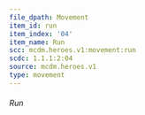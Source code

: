```yaml
---
file_dpath: Movement
item_id: run
item_index: '04'
item_name: Run
scc: mcdm.heroes.v1:movement:run
scdc: 1.1.1:2:04
source: mcdm.heroes.v1
type: movement
---
```


###### Run
